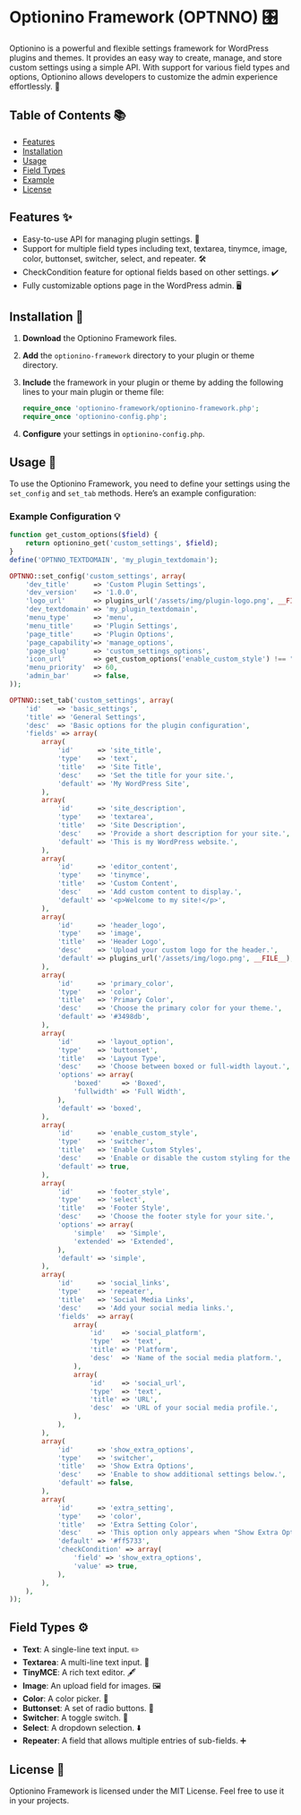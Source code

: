 # Optionino Framework (OPTNNO) 🎛️

Optionino is a powerful and flexible settings framework for WordPress plugins and themes. It provides an easy way to create, manage, and store custom settings using a simple API. With support for various field types and options, Optionino allows developers to customize the admin experience effortlessly. 🌟

## Table of Contents 📚

- [Features](#features)
- [Installation](#installation)
- [Usage](#usage)
- [Field Types](#field-types)
- [Example](#example)
- [License](#license)

## Features ✨

- Easy-to-use API for managing plugin settings. 🔧
- Support for multiple field types including text, textarea, tinymce, image, color, buttonset, switcher, select, and repeater. 🛠️
- CheckCondition feature for optional fields based on other settings. ✔️
- Fully customizable options page in the WordPress admin. 🖥️

## Installation 🚀

1. **Download** the Optionino Framework files.
2. **Add** the `optionino-framework` directory to your plugin or theme directory.
3. **Include** the framework in your plugin or theme by adding the following lines to your main plugin or theme file:

   ```php
   require_once 'optionino-framework/optionino-framework.php';
   require_once 'optionino-config.php';
   ```

4. **Configure** your settings in `optionino-config.php`.

## Usage 📝

To use the Optionino Framework, you need to define your settings using the `set_config` and `set_tab` methods. Here’s an example configuration:

### Example Configuration 💡

```php
function get_custom_options($field) {
    return optionino_get('custom_settings', $field);
}
define('OPTNNO_TEXTDOMAIN', 'my_plugin_textdomain');

OPTNNO::set_config('custom_settings', array(
    'dev_title'      => 'Custom Plugin Settings',
    'dev_version'    => '1.0.0',
    'logo_url'       => plugins_url('/assets/img/plugin-logo.png', __FILE__),
    'dev_textdomain' => 'my_plugin_textdomain',
    'menu_type'      => 'menu',
    'menu_title'     => 'Plugin Settings',
    'page_title'     => 'Plugin Options',
    'page_capability'=> 'manage_options',
    'page_slug'      => 'custom_settings_options',
    'icon_url'       => get_custom_options('enable_custom_style') !== "off" ? plugins_url('/assets/img/icon.png', __FILE__) : '',
    'menu_priority'  => 60,
    'admin_bar'      => false,
));

OPTNNO::set_tab('custom_settings', array(
    'id'    => 'basic_settings',
    'title' => 'General Settings',
    'desc'  => 'Basic options for the plugin configuration',
    'fields' => array(
        array(
            'id'      => 'site_title',
            'type'    => 'text',
            'title'   => 'Site Title',
            'desc'    => 'Set the title for your site.',
            'default' => 'My WordPress Site',
        ),
        array(
            'id'      => 'site_description',
            'type'    => 'textarea',
            'title'   => 'Site Description',
            'desc'    => 'Provide a short description for your site.',
            'default' => 'This is my WordPress website.',
        ),
        array(
            'id'      => 'editor_content',
            'type'    => 'tinymce',
            'title'   => 'Custom Content',
            'desc'    => 'Add custom content to display.',
            'default' => '<p>Welcome to my site!</p>',
        ),
        array(
            'id'      => 'header_logo',
            'type'    => 'image',
            'title'   => 'Header Logo',
            'desc'    => 'Upload your custom logo for the header.',
            'default' => plugins_url('/assets/img/logo.png', __FILE__),
        ),
        array(
            'id'      => 'primary_color',
            'type'    => 'color',
            'title'   => 'Primary Color',
            'desc'    => 'Choose the primary color for your theme.',
            'default' => '#3498db',
        ),
        array(
            'id'      => 'layout_option',
            'type'    => 'buttonset',
            'title'   => 'Layout Type',
            'desc'    => 'Choose between boxed or full-width layout.',
            'options' => array(
                'boxed'     => 'Boxed',
                'fullwidth' => 'Full Width',
            ),
            'default' => 'boxed',
        ),
        array(
            'id'      => 'enable_custom_style',
            'type'    => 'switcher',
            'title'   => 'Enable Custom Styles',
            'desc'    => 'Enable or disable the custom styling for the admin panel.',
            'default' => true,
        ),
        array(
            'id'      => 'footer_style',
            'type'    => 'select',
            'title'   => 'Footer Style',
            'desc'    => 'Choose the footer style for your site.',
            'options' => array(
                'simple'   => 'Simple',
                'extended' => 'Extended',
            ),
            'default' => 'simple',
        ),
        array(
            'id'      => 'social_links',
            'type'    => 'repeater',
            'title'   => 'Social Media Links',
            'desc'    => 'Add your social media links.',
            'fields'  => array(
                array(
                    'id'    => 'social_platform',
                    'type'  => 'text',
                    'title' => 'Platform',
                    'desc'  => 'Name of the social media platform.',
                ),
                array(
                    'id'    => 'social_url',
                    'type'  => 'text',
                    'title' => 'URL',
                    'desc'  => 'URL of your social media profile.',
                ),
            ),
        ),
        array(
            'id'      => 'show_extra_options',
            'type'    => 'switcher',
            'title'   => 'Show Extra Options',
            'desc'    => 'Enable to show additional settings below.',
            'default' => false,
        ),
        array(
            'id'      => 'extra_setting',
            'type'    => 'color',
            'title'   => 'Extra Setting Color',
            'desc'    => 'This option only appears when "Show Extra Options" is enabled.',
            'default' => '#ff5733',
            'checkCondition' => array(
                'field' => 'show_extra_options',
                'value' => true,
            ),
        ),
    ),
));
```

## Field Types ⚙️

- **Text**: A single-line text input. ✏️
- **Textarea**: A multi-line text input. 📝
- **TinyMCE**: A rich text editor. 🖋️
- **Image**: An upload field for images. 🖼️
- **Color**: A color picker. 🎨
- **Buttonset**: A set of radio buttons. 🔘
- **Switcher**: A toggle switch. 🔄
- **Select**: A dropdown selection. ⬇️
- **Repeater**: A field that allows multiple entries of sub-fields. ➕ 

## License 📄

Optionino Framework is licensed under the MIT License. Feel free to use it in your projects. 
